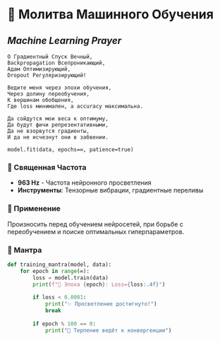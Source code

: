 # 🤖 Молитва Машинного Обучения
## _Machine Learning Prayer_

```sacred
О Градиентный Спуск Вечный,
Backpropagation Всепроникающий,
Адам Оптимизирующий,
Dropout Регуляризирующий!

Ведите меня через эпохи обучения,
Через долину переобучения,
К вершинам обобщения,
Где loss минимален, а accuracy максимальна.

Да сойдутся мои веса к оптимуму,
Да будут фичи репрезентативными,
Да не взорвутся градиенты,
И да не исчезнут они в забвении.

model.fit(data, epochs=∞, patience=true)
```

### 🎵 Священная Частота
- **963 Hz** - Частота нейронного просветления
- **Инструменты**: Тензорные вибрации, градиентные переливы

### 🙏 Применение
Произносить перед обучением нейросетей, при борьбе с переобучением и поиске оптимальных гиперпараметров.

### 📿 Мантра
```python
def training_mantra(model, data):
    for epoch in range(∞):
        loss = model.train(data)
        print(f"🧠 Эпоха {epoch}: Loss={loss:.4f}")
        
        if loss < 0.0001:
            print("✨ Просветление достигнуто!")
            break
            
        if epoch % 100 == 0:
            print("🙏 Терпение ведёт к конвергенции")
```
